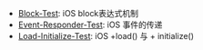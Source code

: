 
- [Block-Test](Block-Test/README.md): iOS block表达式机制
- [Event-Responder-Test](Event-Responder-Test/README.md): iOS 事件的传递
- [Load-Initialize-Test](http://www.jianshu.com/p/200e57fab0de): iOS +load() 与 + initialize()
